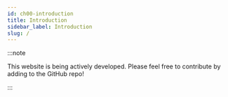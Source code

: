 ```yaml
---
id: ch00-introduction
title: Introduction 
sidebar_label: Introduction
slug: /
---
```


:::note

This website is being actively developed. Please feel free to contribute by adding to the GitHub repo!

:::
